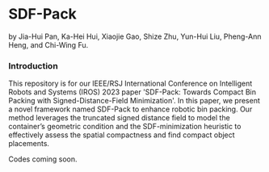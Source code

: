 # SDF-Pack

by Jia-Hui Pan, Ka-Hei Hui, Xiaojie Gao, Shize Zhu, Yun-Hui Liu, Pheng-Ann Heng, and Chi-Wing Fu.

### Introduction
This repository is for our IEEE/RSJ International Conference on Intelligent Robots and Systems (IROS) 2023 paper 'SDF-Pack: Towards Compact Bin Packing with Signed-Distance-Field Minimization'. In this paper, we present a novel framework named SDF-Pack to enhance robotic bin packing. Our method leverages the truncated signed distance field to model the container’s geometric condition and the SDF-minimization heuristic to effectively assess the spatial compactness and find compact object placements. 

Codes coming soon.
